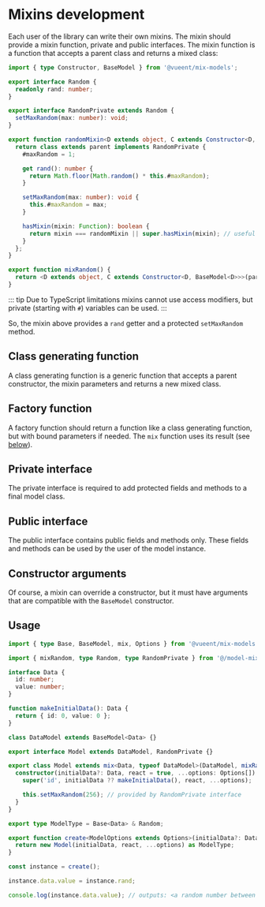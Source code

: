 # Mixins development

Each user of the library can write their own mixins. The mixin should provide a mixin function, private and public interfaces. The mixin function is a function that accepts a parent class and returns a mixed class:

```ts
import { type Constructor, BaseModel } from '@vueent/mix-models';

export interface Random {
  readonly rand: number;
}

export interface RandomPrivate extends Random {
  setMaxRandom(max: number): void;
}

export function randomMixin<D extends object, C extends Constructor<D, BaseModel<D>>>(parent: C) {
  return class extends parent implements RandomPrivate {
    #maxRandom = 1;

    get rand(): number {
      return Math.floor(Math.random() * this.#maxRandom);
    }

    setMaxRandom(max: number): void {
      this.#maxRandom = max;
    }

    hasMixin(mixin: Function): boolean {
      return mixin === randomMixin || super.hasMixin(mixin); // useful for dynamic type checking and JS
    }
  };
}

export function mixRandom() {
  return <D extends object, C extends Constructor<D, BaseModel<D>>>(parent: C) => randomMixin<D, C>(parent);
}
```

::: tip
Due to TypeScript limitations mixins cannot use access modifiers, but private (starting with `#`) variables can be used.
:::

So, the mixin above provides a `rand` getter and a protected `setMaxRandom` method.

## Class generating function

A class generating function is a generic function that accepts a parent constructor, the mixin parameters and returns a new mixed class.

## Factory function

A factory function should return a function like a class generating function, but with bound parameters if needed. The `mix` function uses its result (see [below](#usage)).

## Private interface

The private interface is required to add protected fields and methods to a final model class.

## Public interface

The public interface contains public fields and methods only. These fields and methods can be used by the user of the model instance.

## Constructor arguments

Of course, a mixin can override a constructor, but it must have arguments that are compatible with the `BaseModel` constructor.

## Usage

```ts
import { type Base, BaseModel, mix, Options } from '@vueent/mix-models';

import { mixRandom, type Random, type RandomPrivate } from '@/model-mixin/random';

interface Data {
  id: number;
  value: number;
}

function makeInitialData(): Data {
  return { id: 0, value: 0 };
}

class DataModel extends BaseModel<Data> {}

export interface Model extends DataModel, RandomPrivate {}

export class Model extends mix<Data, typeof DataModel>(DataModel, mixRandom()) {
  constructor(initialData?: Data, react = true, ...options: Options[]) {
    super('id', initialData ?? makeInitialData(), react, ...options);

    this.setMaxRandom(256); // provided by RandomPrivate interface
  }
}

export type ModelType = Base<Data> & Random;

export function create<ModelOptions extends Options>(initialData?: Data, react = true, ...options: ModelOptions[]) {
  return new Model(initialData, react, ...options) as ModelType;
}

const instance = create();

instance.data.value = instance.rand;

console.log(instance.data.value); // outputs: <a random number between 0 and 256>
```
